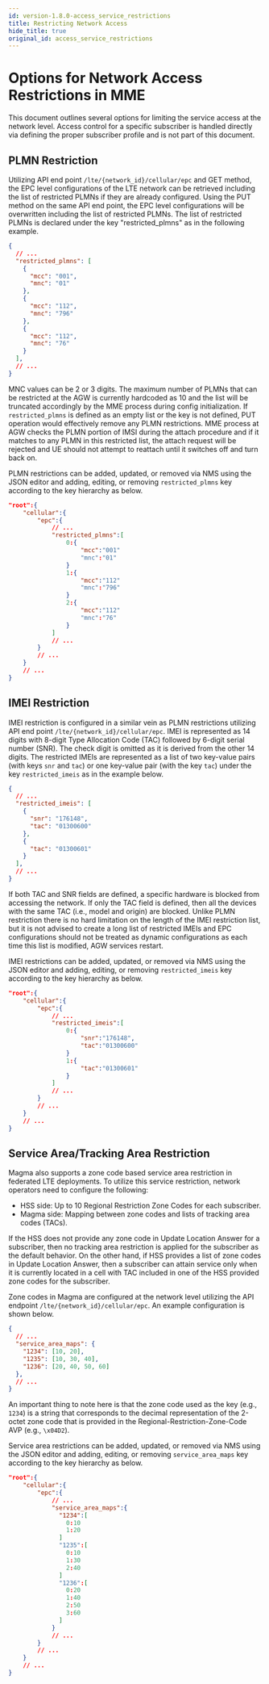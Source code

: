 ```yaml
---
id: version-1.8.0-access_service_restrictions
title: Restricting Network Access
hide_title: true
original_id: access_service_restrictions
---
```


# Options for Network Access Restrictions in MME

This document outlines several options for limiting the service access at the network level.
Access control for a specific subscriber is handled directly via defining the proper subscriber profile and
is not part of this document.

## PLMN Restriction

Utilizing API end point `/lte/{network_id}/cellular/epc` and GET method, the EPC level configurations of the
LTE network can be retrieved including the list of restricted PLMNs if they are already configured. Using the
PUT method on the same API end point, the EPC level configurations will be overwritten including the list of
restricted PLMNs. The list of restricted PLMNs is declared under the key "restricted_plmns" as in the following
example.

```json
{
  // ...
  "restricted_plmns": [
    {
      "mcc": "001",
      "mnc": "01"
    },
    {
      "mcc": "112",
      "mnc": "796"
    },
    {
      "mcc": "112",
      "mnc": "76"
    }
  ],
  // ...
}
```

MNC values can be 2 or 3 digits. The maximum number of PLMNs that can be restricted at the AGW is currently hardcoded as 10 and
the list will be truncated accordingly by the MME process during config initialization. If `restricted_plmns` is defined as an empty list
or the key is not defined, PUT operation would effectively remove any PLMN restrictions. MME process at AGW checks the PLMN portion of
IMSI during the attach procedure and if it matches to any PLMN in this restricted list, the attach request will be rejected and UE should
not attempt to reattach until it switches off and turn back on.

PLMN restrictions can be added, updated, or removed via NMS using the JSON editor and adding, editing, or removing `restricted_plmns` key according to the key hierarchy as below.

```json
"root":{
    "cellular":{
        "epc":{
            // ...
            "restricted_plmns":[
                0:{
                    "mcc":"001"
                    "mnc":"01"
                }
                1:{
                    "mcc":"112"
                    "mnc":"796"
                }
                2:{
                    "mcc":"112"
                    "mnc":"76"
                }
            ]
            // ...
        }
        // ...
    }
    // ...
}
```

## IMEI Restriction

IMEI restriction is configured in a similar vein as PLMN restrictions utilizing API end point `/lte/{network_id}/cellular/epc`. IMEI is represented as 14 digits with 8-digit Type Allocation Code (TAC) followed by 6-digit serial number (SNR). The check digit is omitted as it is derived from the other 14 digits. The restricted IMEIs are represented as a list of two key-value pairs (with keys `snr` and `tac`) or one key-value pair (with the key `tac`) under the key `restricted_imeis` as in the example below.

```json
{
  // ...
  "restricted_imeis": [
    {
      "snr": "176148",
      "tac": "01300600"
    },
    {
      "tac": "01300601"
    }
  ],
  // ...
}
```

If both TAC and SNR fields are defined, a specific hardware is blocked from accessing the network. If only the TAC field is defined, then all the devices with the same TAC (i.e., model and origin) are blocked. Unlike PLMN restriction there is no hard limitation on the length of the IMEI restriction list, but it is not advised to create a long list of restricted IMEIs and EPC configurations should not be treated as dynamic configurations as each time this list is modified, AGW services restart.

IMEI restrictions can be added, updated, or removed via NMS using the JSON editor and adding, editing, or removing `restricted_imeis` key according to the key hierarchy as below.

```json
"root":{
    "cellular":{
        "epc":{
            // ...
            "restricted_imeis":[
                0:{
                    "snr":"176148",
                    "tac":"01300600"
                }
                1:{
                    "tac":"01300601"
                }
            ]
            // ...
        }
        // ...
    }
    // ...
}
```

## Service Area/Tracking Area Restriction

Magma also supports a zone code based service area restriction in federated LTE deployments. To utilize this service restriction, network operators need to configure the following:

- HSS side: Up to 10 Regional Restriction Zone Codes for each subscriber.
- Magma side: Mapping between zone codes and lists of tracking area codes (TACs).

If the HSS does not provide any zone code in Update Location Answer for a subscriber, then no tracking area restriction is applied for the subscriber as the default behavior. On the other hand, if HSS provides a list of zone codes in Update Location Answer, then a subscriber can attain service only when it is currently located in a cell with TAC included in one of the HSS provided zone codes for the subscriber.

Zone codes in Magma are configured at the network level utilizing the API endpoint `/lte/{network_id}/cellular/epc`. An example configuration is shown below.

```json
{
  // ...
  "service_area_maps": {
    "1234": [10, 20],
    "1235": [10, 30, 40],
    "1236": [20, 40, 50, 60]
  },
  // ...
}
```

An important thing to note here is that the zone code used as the key (e.g., `1234`) is a string that corresponds to the decimal representation of the 2-octet zone code that is provided in the Regional-Restriction-Zone-Code AVP (e.g., `\x04D2`).

Service area restrictions can be added, updated, or removed via NMS using the JSON editor and adding, editing, or removing `service_area_maps` key according to the key hierarchy as below.

```json
"root":{
    "cellular":{
        "epc":{
            // ...
            "service_area_maps":{
              "1234":[
                0:10
                1:20
              ]
              "1235":[
                0:10
                1:30
                2:40
              ]
              "1236":[
                0:20
                1:40
                2:50
                3:60
              ]
            }
            // ...
        }
        // ...
    }
    // ...
}
```
